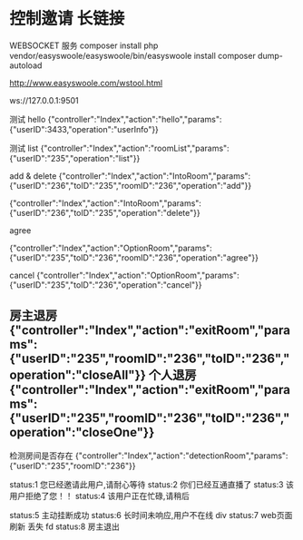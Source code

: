 # 控制邀请 长链接
WEBSOCKET 服务
composer install
php vendor/easyswoole/easyswoole/bin/easyswoole install
composer dump-autoload

http://www.easyswoole.com/wstool.html

ws://127.0.0.1:9501

测试 hello
{"controller":"Index","action":"hello","params":{"userID":3433,"operation":"userInfo"}}


测试 list
{"controller":"Index","action":"roomList","params":{"userID":"235","operation":"list"}}

add  & delete
{"controller":"Index","action":"IntoRoom","params":{"userID":"236","toID":"235","roomID":"236","operation":"add"}}

{"controller":"Index","action":"IntoRoom","params":{"userID":"236","toID":"235","operation":"delete"}}


agree

{"controller":"Index","action":"OptionRoom","params":{"userID":"235","toID":"236","roomID":"236","operation":"agree"}}

cancel
{"controller":"Index","action":"OptionRoom","params":{"userID":"235","toID":"236","operation":"cancel"}}

房主退房
{"controller":"Index","action":"exitRoom","params":{"userID":"235","roomID":"236","toID":"236","operation":"closeAll"}}
个人退房
{"controller":"Index","action":"exitRoom","params":{"userID":"235","roomID":"236","toID":"236","operation":"closeOne"}}
-------

检测房间是否存在
{"controller":"Index","action":"detectionRoom","params":{"userID":"235","roomID":"236"}}


status:1  您已经邀请此用户,请耐心等待
status:2  你们已经互通直播了
status:3  该用户拒绝了您！！
status:4  该用户正在忙碌,请稍后

status:5  主动挂断成功
status:6  长时间未响应,用户不在线 div
status:7  web页面刷新 丢失 fd
status:8  房主退出
